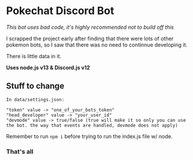 # Pokechat Discord Bot

*This bot uses bad code, it's highly recommended not to build off this*

I scrapped the project early after finding that there were lots of other pokemon bots, so I saw that there was no need to continnue developing it.

There is little data in it.

**Uses node.js v13 & Discord.js v12**

## Stuff to change
```
In data/settings.json:

"token" value -> "one_of_your_bots_token"
"head_developer" value -> "your_user_id"
"devmode" value -> true/false (true will make it so only you can use the bot. the way that events are handled, devmode does not apply)
```

Remember to run `npm i` before trying to run the index.js file w/ node.


### That's all
